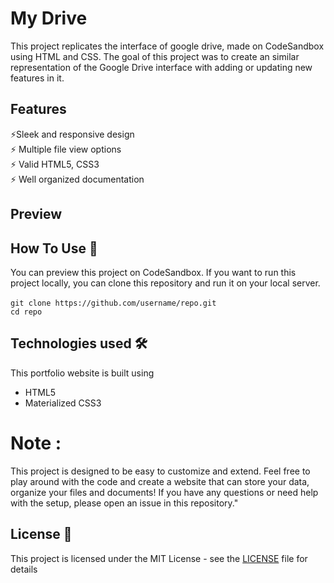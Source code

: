 # My Drive
This project replicates the interface of google drive, made on CodeSandbox using HTML and CSS. The goal of this project was to create an similar representation of the Google Drive interface with adding or updating new features in it.

## Features

⚡️Sleek and responsive design                                
⚡️ Multiple file view options\
⚡️ Valid HTML5, CSS3                                                                               
⚡️ Well organized documentation

## Preview

## How To Use 🔧

You can preview this project on CodeSandbox. 
If you want to run this project locally, you can clone this repository and run it on your local server.<br><br>
     `git clone https://github.com/username/repo.git`<br>
     `cd repo`


## Technologies used 🛠️
This portfolio website is built using
- HTML5
- Materialized CSS3

 # Note : 
  This project is designed to be easy to customize and extend. Feel free to play around with the code and create a website that can store your data, organize your files and documents! If you have any questions or need help with the setup, please open an issue in this repository."

## License 📄

This project is licensed under the MIT License - see the [LICENSE](LICENSE) file for details
